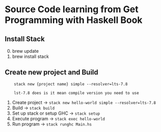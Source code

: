 # Source Code learning from Get Programming with Haskell Book

## Install Stack 
0. brew update
1. brew install stack 

## Create new project and Build 
```shell
	stack new {project name} simple --resolver=lts-7.8
	
	lst-7.8 does is it mean compile version you need to use
```
1. Create project -> `stack new hello-world simple --resolver=lts-7.8` 
2. Build -> `stack build` 
3. Set up stack or setup GHC -> `stack setup`
4. Execute program -> `stack exec hello-world`
5. Run program -> `stack runghc Main.hs`